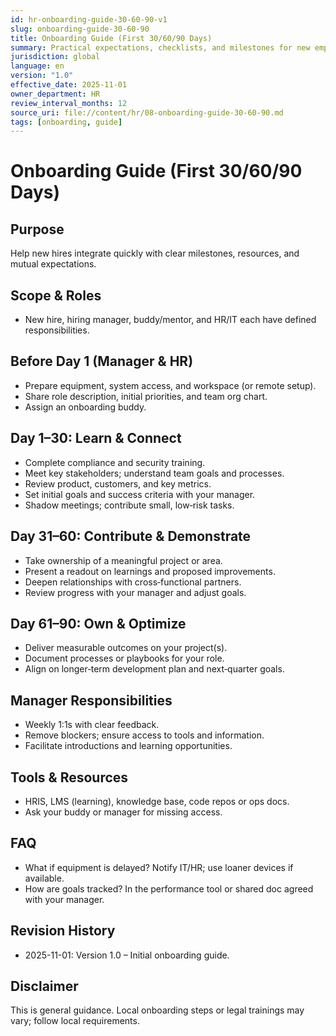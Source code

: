 ```yaml
---
id: hr-onboarding-guide-30-60-90-v1
slug: onboarding-guide-30-60-90
title: Onboarding Guide (First 30/60/90 Days)
summary: Practical expectations, checklists, and milestones for new employees and managers in the first 90 days.
jurisdiction: global
language: en
version: "1.0"
effective_date: 2025-11-01
owner_department: HR
review_interval_months: 12
source_uri: file://content/hr/08-onboarding-guide-30-60-90.md
tags: [onboarding, guide]
---
```


# Onboarding Guide (First 30/60/90 Days)

## Purpose
Help new hires integrate quickly with clear milestones, resources, and mutual expectations.

## Scope & Roles
- New hire, hiring manager, buddy/mentor, and HR/IT each have defined responsibilities.

## Before Day 1 (Manager & HR)
- Prepare equipment, system access, and workspace (or remote setup).
- Share role description, initial priorities, and team org chart.
- Assign an onboarding buddy.

## Day 1–30: Learn & Connect
- Complete compliance and security training.
- Meet key stakeholders; understand team goals and processes.
- Review product, customers, and key metrics.
- Set initial goals and success criteria with your manager.
- Shadow meetings; contribute small, low‑risk tasks.

## Day 31–60: Contribute & Demonstrate
- Take ownership of a meaningful project or area.
- Present a readout on learnings and proposed improvements.
- Deepen relationships with cross‑functional partners.
- Review progress with your manager and adjust goals.

## Day 61–90: Own & Optimize
- Deliver measurable outcomes on your project(s).
- Document processes or playbooks for your role.
- Align on longer‑term development plan and next‑quarter goals.

## Manager Responsibilities
- Weekly 1:1s with clear feedback.
- Remove blockers; ensure access to tools and information.
- Facilitate introductions and learning opportunities.

## Tools & Resources
- HRIS, LMS (learning), knowledge base, code repos or ops docs.
- Ask your buddy or manager for missing access.

## FAQ
- What if equipment is delayed? Notify IT/HR; use loaner devices if available.
- How are goals tracked? In the performance tool or shared doc agreed with your manager.

## Revision History
- 2025-11-01: Version 1.0 – Initial onboarding guide.

## Disclaimer
This is general guidance. Local onboarding steps or legal trainings may vary; follow local requirements.



